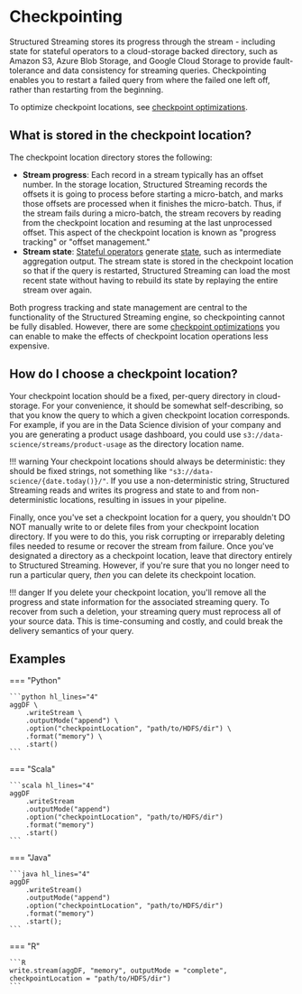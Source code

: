 # Checkpointing

Structured Streaming stores its progress through the stream - including state for stateful operators to a cloud-storage backed directory, such as Amazon S3, Azure Blob Storage, and Google Cloud Storage to provide fault-tolerance and data consistency for streaming queries. Checkpointing enables you to restart a failed query from where the failed one left off, rather than restarting from the beginning.

To optimize checkpoint locations, see [checkpoint optimizations]().

## What is stored in the checkpoint location?

The checkpoint location directory stores the following:

- **Stream progress**: Each record in a stream typically has an offset number. In the storage location, Structured Streaming records the offsets it is going to process before starting a micro-batch, and marks those offsets are processed when it finishes the micro-batch. Thus, if the stream fails during a micro-batch, the stream recovers by reading from the checkpoint location and resuming at the last unprocessed offset. This aspect of the checkpoint location is known as "progress tracking" or "offset management."
- **Stream state**: [Stateful operators]() generate [state](), such as intermediate aggregation output. The stream state is stored in the checkpoint location so that if the query is restarted, Structured Streaming can load the most recent state without having to rebuild its state by replaying the entire stream over again.

Both progress tracking and state management are central to the functionality of the Structured Streaming engine, so checkpointing cannot be fully disabled. However, there are some [checkpoint optimizations]() you can enable to make the effects of checkpoint location operations less expensive.

## How do I choose a checkpoint location?

Your checkpoint location should be a fixed, per-query directory in cloud-storage. For your convenience, it should be somewhat self-describing, so that you know the query to which a given checkpoint location corresponds. For example, if you are in the Data Science division of your company and you are generating a product usage dashboard, you could use `s3://data-science/streams/product-usage` as the directory location name.

!!! warning
    Your checkpoint locations should always be deterministic: they should be fixed strings, not something like `"s3://data-science/{date.today()}/"`. If you use a non-deterministic string, Structured Streaming reads and writes its progress and state to and from non-deterministic locations, resulting in issues in your pipeline.

Finally, once you've set a checkpoint location for a query, you shouldn't DO NOT manually write to or delete files from your checkpoint location directory. If you were to do this, you risk corrupting or irreparably deleting files needed to resume or recover the stream from failure. Once you've designated a directory as a checkpoint location, leave that directory entirely to Structured Streaming. However, if you're sure that you no longer need to run a particular query, _then_ you can delete its checkpoint location.

!!! danger
    If you delete your checkpoint location, you'll remove all the progress and state information for the associated streaming query. To recover from such a deletion, your streaming query must reprocess all of your source data. This is time-consuming and costly, and could break the delivery semantics of your query.

## Examples

=== "Python"

    ```python hl_lines="4"
    aggDF \
        .writeStream \
        .outputMode("append") \
        .option("checkpointLocation", "path/to/HDFS/dir") \
        .format("memory") \
        .start()
    ```
=== "Scala"

    ```scala hl_lines="4"
    aggDF
        .writeStream
        .outputMode("append")
        .option("checkpointLocation", "path/to/HDFS/dir")
        .format("memory")
        .start()
    ```
=== "Java"

    ```java hl_lines="4"
    aggDF
        .writeStream()
        .outputMode("append")
        .option("checkpointLocation", "path/to/HDFS/dir")
        .format("memory")
        .start(); 
    ```
=== "R"

    ```R
    write.stream(aggDF, "memory", outputMode = "complete", checkpointLocation = "path/to/HDFS/dir")
    ```
